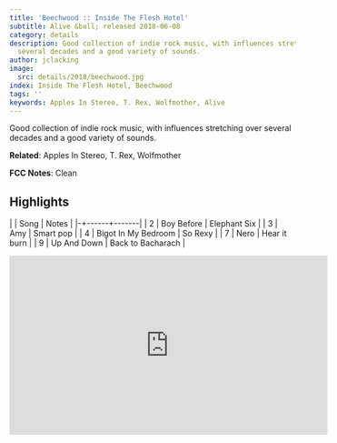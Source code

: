 ```yaml
---
title: 'Beechwood :: Inside The Flesh Hotel'
subtitle: Alive &bull; released 2018-06-08
category: details
description: Good collection of indie rock music, with influences stretching over
  several decades and a good variety of sounds.
author: jclacking
image:
  src: details/2018/beechwood.jpg
index: Inside The Flesh Hotel, Beechwood
tags: ''
keywords: Apples In Stereo, T. Rex, Wolfmother, Alive
---
```

Good collection of indie rock music, with influences stretching over several decades and a good variety of sounds.<!--more-->

**Related**: Apples In Stereo, T. Rex, Wolfmother

**FCC Notes**: Clean

## Highlights

| | Song | Notes |
|-+------+-------|
| 2 | Boy Before | Elephant Six |
| 3 | Amy | Smart pop |
| 4 | Bigot In My Bedroom | So Rexy |
| 7 | Nero | Hear it burn |
| 9 | Up And Down | Back to Bacharach |

<div class="tlo-detail-video"><iframe width="560" height="315" src="https://www.youtube.com/embed/eZc-A00dzAQ" frameborder="0" allow="autoplay; encrypted-media" allowfullscreen></iframe></div>

